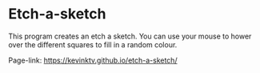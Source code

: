 # Etch-a-sketch

This program creates an etch a sketch. You can use your mouse to hower over the different squares to fill in a random colour.

Page-link: https://kevinktv.github.io/etch-a-sketch/
